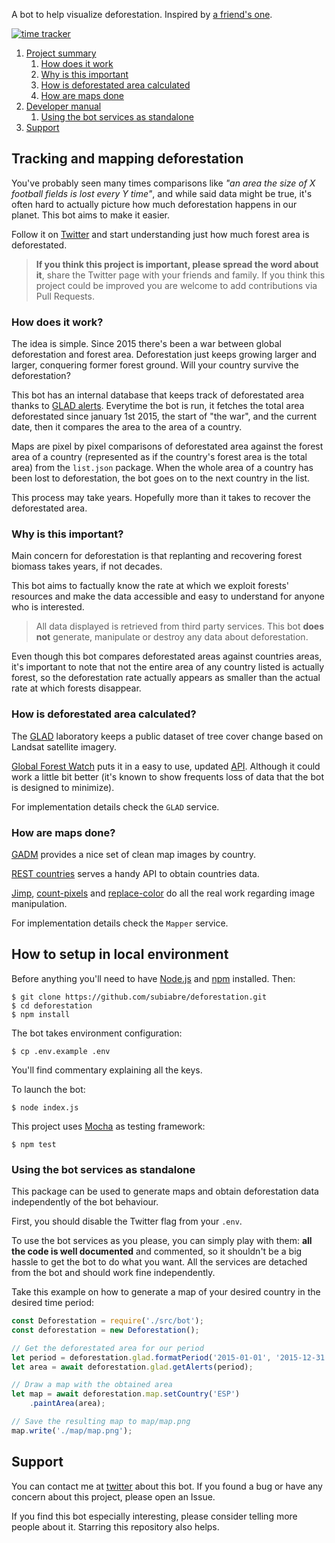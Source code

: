 A bot to help visualize deforestation. Inspired by [a friend's one](https://gitlab.com/wishiwasrubin/fwbot).

[![time tracker](https://wakatime.com/badge/gitlab/subiabre/deforestation.svg)](https://wakatime.com/badge/gitlab/subiabre/deforestation)

1. [Project summary](#tracking-and-mapping-deforestation)
    1. [How does it work](#how-does-it-work)
    2. [Why is this important](#why-is-this-important)
    3. [How is deforestated area calculated](#how-is-deforestated-area-calculated)
    4. [How are maps done](#how-are-maps-done)
2. [Developer manual](#how-to-setup-in-local-environment)
    1. [Using the bot services as standalone](#using-the-bot-services-as-standalone)
3. [Support](#support)

## Tracking and mapping deforestation
You've probably seen many times comparisons like *"an area the size of X football fields is lost every Y time"*, and while said data might be true, it's often hard to actually picture how much deforestation happens in our planet. This bot aims to make it easier.

Follow it on [Twitter](https://twitter.com/ForestsWar) and start understanding just how much forest area is deforestated.

>**If you think this project is important, please spread the word about it**, share the Twitter page with your friends and family. If you think this project could be improved you are welcome to add contributions via Pull Requests.

### How does it work?
The idea is simple. Since 2015 there's been a war between global deforestation and forest area. Deforestation just keeps growing larger and larger, conquering former forest ground. Will your country survive the deforestation?

This bot has an internal database that keeps track of deforestated area thanks to [GLAD alerts](https://glad.umd.edu/projects/global-forest-watch). Everytime the bot is run, it fetches the total area deforestated since january 1st 2015, the start of "the war", and the current date, then it compares the area to the area of a country.

Maps are pixel by pixel comparisons of deforestated area against the forest area of a country (represented as if the country's forest area is the total area) from the `list.json` package. When the whole area of a country has been lost to deforestation, the bot goes on to the next country in the list.

This process may take years. Hopefully more than it takes to recover the deforestated area.

### Why is this important?
Main concern for deforestation is that replanting and recovering forest biomass takes years, if not decades.

This bot aims to factually know the rate at which we exploit forests' resources and make the data accessible and easy to understand for anyone who is interested. 

>All data displayed is retrieved from third party services. This bot **does not** generate, manipulate or destroy any data about deforestation.

Even though this bot compares deforestated areas against countries areas, it's important to note that not the entire area of any country listed is actually forest, so the deforestation rate actually appears as smaller than the actual rate at which forests disappear.

### How is deforestated area calculated?
The [GLAD](https://glad.umd.edu/projects/global-forest-watch) laboratory keeps a public dataset of tree cover change based on Landsat satellite imagery.

[Global Forest Watch](https://www.globalforestwatch.org/) puts it in a easy to use, updated [API](http://production-api.globalforestwatch.org/). Although it could work a little bit better (it's known to show frequents loss of data that the bot is designed to minimize).

For implementation details check the `GLAD` service.

### How are maps done?
[GADM](https://gadm.org/) provides a nice set of clean map images by country.

[REST countries](https://restcountries.eu/) serves a handy API to obtain countries data.

[Jimp](https://www.npmjs.com/package/jimp), [count-pixels](https://www.npmjs.com/package/count-pixels) and [replace-color](https://www.npmjs.com/package/replace-color) do all the real work regarding image manipulation.

For implementation details check the `Mapper` service.

## How to setup in local environment
Before anything you'll need to have [Node.js](https://nodejs.org) and [npm](http://npmjs.com) installed. Then:

```console
$ git clone https://github.com/subiabre/deforestation.git
$ cd deforestation
$ npm install
```

The bot takes environment configuration:
```console
$ cp .env.example .env
```
You'll find commentary explaining all the keys.

To launch the bot:
```console
$ node index.js
```

This project uses [Mocha](https://mochajs.org/) as testing framework:
```console
$ npm test
```

### Using the bot services as standalone
This package can be used to generate maps and obtain deforestation data independently of the bot behaviour.

First, you should disable the Twitter flag from your `.env`.

To use the bot services as you please, you can simply play with them: **all the code is well documented** and commented, so it shouldn't be a big hassle to get the bot to do what you want. All the services are detached from the bot and should work fine independently.

Take this example on how to generate a map of your desired country in the desired time period:
```js
const Deforestation = require('./src/bot');
const deforestation = new Deforestation();

// Get the deforestated area for our period
let period = deforestation.glad.formatPeriod('2015-01-01', '2015-12-31');
let area = await deforestation.glad.getAlerts(period);

// Draw a map with the obtained area
let map = await deforestation.map.setCountry('ESP')
    .paintArea(area);

// Save the resulting map to map/map.png
map.write('./map/map.png');
``` 

## Support
You can contact me at [twitter](https://twitter.com/facutxt) about this bot. If you found a bug or have any concern about this project, please open an Issue.

If you find this bot especially interesting, please consider telling more people about it. Starring this repository also helps.
